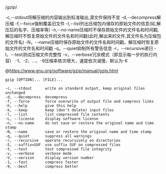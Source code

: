 /*gzip*/

-c,--stdout将解压缩的内容输出到标准输出,源文件保持不变
-d,--decompress解压缩
-f,--force强制覆盖旧文件
-l,--list列出压缩包内储存的原始文件的信息(如,解压后的名字、压缩率等)
-n,--no-name压缩时不保存原始文件的文件名和时间戳,解压缩时不恢复原始文件的文件名和时间戳(此时,解出来的文件,其文件名为压缩包的文件名)
-N，--name压缩时保存原始文件的文件名和时间戳，解压缩时恢复原始文件的文件名和时间戳
-q，--quiet抑制所有警告信息
-r，--recursive递归
-t，--test测试压缩文件完整性
-v，--verbose冗余模式（即显示每一步的执行内容）
-1、-2、...、-9压缩率依次增大，速度依次减慢，默认为-6



@https://www.gnu.org/software/gzip/manual/gzip.html

	gzip [OPTION]... [FILE]...

	-c, --stdout      write on standard output, keep original files unchanged
	-d, --decompress  decompress
	-f, --force       force overwrite of output file and compress links
	-h, --help        give this help
	-k, --keep        keep (don't delete) input files
	-l, --list        list compressed file contents
	-L, --license     display software license
	-n, --no-name     do not save or restore the original name and time stamp
	-N, --name        save or restore the original name and time stamp
	-q, --quiet       suppress all warnings
	-r, --recursive   operate recursively on directories
	-S, --suffix=SUF  use suffix SUF on compressed files
	-t, --test        test compressed file integrity
	-v, --verbose     verbose mode
	-V, --version     display version number
	-1, --fast        compress faster
	-9, --best        compress better
